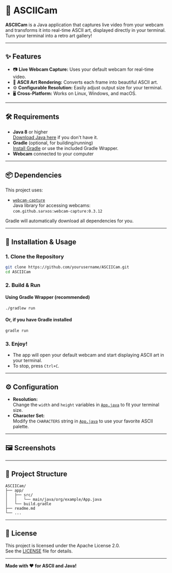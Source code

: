 # 🎥 ASCIICam

**ASCIICam** is a Java application that captures live video from your webcam and transforms it into real-time ASCII art, displayed directly in your terminal.  
Turn your terminal into a retro art gallery!

---

## ✨ Features

- 📷 **Live Webcam Capture:** Uses your default webcam for real-time video.
- 🎨 **ASCII Art Rendering:** Converts each frame into beautiful ASCII art.
- ⚙️ **Configurable Resolution:** Easily adjust output size for your terminal.
- 🖥️ **Cross-Platform:** Works on Linux, Windows, and macOS.

---

## 🛠️ Requirements

- **Java 8** or higher  
  [Download Java here](https://adoptopenjdk.net/) if you don't have it.
- **Gradle** (optional, for building/running)  
  [Install Gradle](https://gradle.org/install/) or use the included Gradle Wrapper.
- **Webcam** connected to your computer

---

## 📦 Dependencies

This project uses:

- [`webcam-capture`](https://github.com/sarxos/webcam-capture)  
  Java library for accessing webcams:  
  `com.github.sarxos:webcam-capture:0.3.12`

Gradle will automatically download all dependencies for you.

---

## 🚀 Installation & Usage

### 1. Clone the Repository

```sh
git clone https://github.com/yourusername/ASCIICam.git
cd ASCIICam
```

### 2. Build & Run

#### Using Gradle Wrapper (recommended)

```sh
./gradlew run
```

#### Or, if you have Gradle installed

```sh
gradle run
```

### 3. Enjoy!

- The app will open your default webcam and start displaying ASCII art in your terminal.
- To stop, press `Ctrl+C`.

---

## ⚙️ Configuration

- **Resolution:**  
  Change the `width` and `height` variables in [`App.java`](app/src/main/java/org/example/App.java) to fit your terminal size.
- **Character Set:**  
  Modify the `CHARACTERS` string in [`App.java`](app/src/main/java/org/example/App.java) to use your favorite ASCII palette.

---

## 🖼️ Screenshots

<!-- Insert your screenshots here! -->

---

## 📁 Project Structure

```
ASCIICam/
├── app/
│   ├── src/
│   │   └── main/java/org/example/App.java
│   └── build.gradle
├── readme.md
└── ...
```

---

## 📜 License

This project is licensed under the Apache License 2.0.  
See the [LICENSE](https://www.apache.org/licenses/LICENSE-2.0) file for details.

---

**Made with ❤️ for ASCII and Java!**

